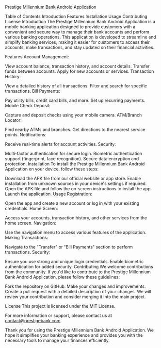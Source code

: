 Prestige Millennium Bank Android Application


Table of Contents
Introduction
Features
Installation
Usage
Contributing
License
Introduction
The Prestige Millennium Bank Android Application is a mobile banking application designed to provide customers with a convenient and secure way to manage their bank accounts and perform various banking operations. This application is developed to streamline and simplify banking services, making it easier for customers to access their accounts, make transactions, and stay updated on their financial activities.

Features
Account Management:

View account balance, transaction history, and account details.
Transfer funds between accounts.
Apply for new accounts or services.
Transaction History:

View a detailed history of all transactions.
Filter and search for specific transactions.
Bill Payments:

Pay utility bills, credit card bills, and more.
Set up recurring payments.
Mobile Check Deposit:

Capture and deposit checks using your mobile camera.
ATM/Branch Locator:

Find nearby ATMs and branches.
Get directions to the nearest service points.
Notifications:

Receive real-time alerts for account activities.
Security:

Multi-factor authentication for secure login.
Biometric authentication support (fingerprint, face recognition).
Secure data encryption and protection.
Installation
To install the Prestige Millennium Bank Android Application on your device, follow these steps:

Download the APK file from our official website or app store.
Enable installation from unknown sources in your device's settings if required.
Open the APK file and follow the on-screen instructions to install the app.
Launch the application.
Usage
Registration:

Open the app and create a new account or log in with your existing credentials.
Home Screen:

Access your accounts, transaction history, and other services from the home screen.
Navigation:

Use the navigation menu to access various features of the application.
Making Transactions:

Navigate to the "Transfer" or "Bill Payments" section to perform transactions.
Security:

Ensure you use strong and unique login credentials.
Enable biometric authentication for added security.
Contributing
We welcome contributions from the community. If you'd like to contribute to the Prestige Millennium Bank Android Application, please follow these guidelines:

Fork the repository on GitHub.
Make your changes and improvements.
Create a pull request with a detailed description of your changes.
We will review your contribution and consider merging it into the main project.

License
This project is licensed under the MIT License.

For more information or support, please contact us at contact@prestigebank.com.

Thank you for using the Prestige Millennium Bank Android Application. We hope it simplifies your banking experience and provides you with the necessary tools to manage your finances efficiently.
